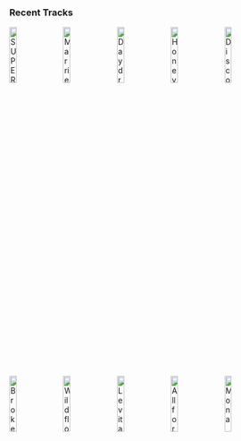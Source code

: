 ### Recent Tracks
[<img src='https://lastfm.freetls.fastly.net/i/u/300x300/c2615cea62855d171c446674b28b54aa.png' width='16%' height='16%' alt='SUPERBLOOM'>](https://www.last.fm/music/misterwives/_/superbloom)&nbsp;&nbsp;&nbsp;&nbsp;[<img src='https://lastfm.freetls.fastly.net/i/u/300x300/f58fd8b7f7405045912e16b79ecab830.png' width='16%' height='16%' alt='Married In Vegas'>](https://www.last.fm/music/the%2bvamps/_/married%2bin%2bvegas)&nbsp;&nbsp;&nbsp;&nbsp;[<img src='https://lastfm.freetls.fastly.net/i/u/300x300/83b4ac601a2a1074ef21fa2e5c25f31b.png' width='16%' height='16%' alt='Daydream'>](https://www.last.fm/music/the%2baces/_/daydream)&nbsp;&nbsp;&nbsp;&nbsp;[<img src='https://lastfm.freetls.fastly.net/i/u/300x300/b78ec16f7bbd4c39969328afcd344b8d.png' width='16%' height='16%' alt='Honey In The Summer'>](https://www.last.fm/music/public/_/honey%2bin%2bthe%2bsummer)&nbsp;&nbsp;&nbsp;&nbsp;[<img src='https://lastfm.freetls.fastly.net/i/u/300x300/4e9fc007d6257275d8c83527a391cdd8.png' width='16%' height='16%' alt='Disco'>](https://www.last.fm/music/sub-radio/_/disco)&nbsp;&nbsp;&nbsp;&nbsp;<br>[<img src='https://lastfm.freetls.fastly.net/i/u/300x300/b78ec16f7bbd4c39969328afcd344b8d.png' width='16%' height='16%' alt='Broken People'>](https://www.last.fm/music/almost%2bmonday/_/broken%2bpeople)&nbsp;&nbsp;&nbsp;&nbsp;[<img src='https://lastfm.freetls.fastly.net/i/u/300x300/0ee7f0ea17b3a3df65cb86a4fc4e91c9.png' width='16%' height='16%' alt='Wildflower'>](https://www.last.fm/music/5%2bseconds%2bof%2bsummer/_/wildflower)&nbsp;&nbsp;&nbsp;&nbsp;[<img src='https://lastfm.freetls.fastly.net/i/u/300x300/7342232636decf6e2df5a1b0114cbb15.png' width='16%' height='16%' alt='Levitating'>](https://www.last.fm/music/dua%2blipa/_/levitating)&nbsp;&nbsp;&nbsp;&nbsp;[<img src='https://lastfm.freetls.fastly.net/i/u/300x300/c642fc8b311129f7af6a1ebadd253ee7.png' width='16%' height='16%' alt='All for You'>](https://www.last.fm/music/stick%2bfigure/_/all%2bfor%2byou)&nbsp;&nbsp;&nbsp;&nbsp;[<img src='https://lastfm.freetls.fastly.net/i/u/300x300/80a4ea8abd27d877fd8dc8d1f70b8c6a.png' width='16%' height='16%' alt='Mona'>](https://www.last.fm/music/indigo%2bvelvet/_/mona)&nbsp;&nbsp;&nbsp;&nbsp;<br>